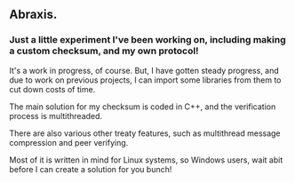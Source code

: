 ## Abraxis.

### Just a little experiment I've been working on, including making a custom checksum, and my own protocol!

It's a work in progress, of course. But, I have gotten steady progress, and due to work on previous projects, I can import some libraries from them to cut down costs of time.

The main solution for my checksum is coded in C++, and the verification process is multithreaded.

There are also various other treaty features, such as multithread message compression and peer verifying.

Most of it is written in mind for Linux systems, so Windows users, wait abit before I can create a solution for you bunch!
